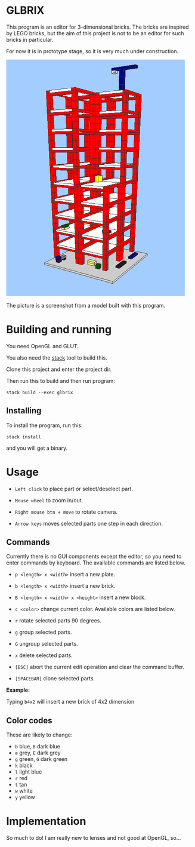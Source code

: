 # GLBRIX

This program is an editor for 3-dimensional bricks. The bricks are
inspired by LEGO bricks, but the aim of this project is not to be an
editor for such bricks in particular.

For now it is in prototype stage, so it is very much under
construction.

![Under construction](pics/build.png)

The picture is a screenshot from a model built with this program.


# Building and running

You need OpenGL and GLUT.

You also need the [stack](http://www.haskellstack.org) tool to build this.

Clone this project and enter the project dir.

Then run this to build and then run program:

	stack build --exec glbrix


## Installing

To install the program, run this:

	stack install

and you will get a binary.


# Usage

  * `Left click` to place part or select/deselect part.

  * `Mouse wheel` to zoom in/out.

  * `Right mouse btn + move` to rotate camera.

  * `Arrow keys` moves selected parts one step in each direction.


## Commands

Currently there is no GUI components except the editor, so you need to
enter commands by keyboard. The available commands are listed
below.

  * `p <length> x <width>` insert a new plate.

  * `b <length> x <width>` insert a new brick.

  * `B <length> x <width> x <height>` insert a new block.

  * `c <color>` change current color. Available colors are listed below.

  * `r` rotate selected parts 90 degrees.

  * `g` group selected parts.

  * `G` ungroup selected parts.

  * `x` delete selected parts.

  * `[ESC]` abort the current edit operation and clear the command buffer.

  * `[SPACEBAR]` clone selected parts.

**Example:**

Typing `b4x2` will insert a new brick of 4x2 dimension


## Color codes

These are likely to change:

  * `b` blue, `B` dark blue
  * `e` grey, `E` dark grey
  * `g` green, `G` dark green
  * `k` black
  * `l` light blue
  * `r` red
  * `t` tan
  * `w` white
  * `y` yellow


# Implementation

So much to do! I am really new to lenses and not good at OpenGL, so...
